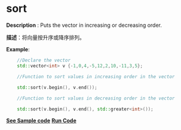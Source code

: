 # sort

**Description** : Puts the vector in increasing or decreasing order.

**描述**：将向量按升序或降序排列。

**Example**:
```cpp
    //Declare the vector  
    std::vector<int> v {-1,0,4,-5,12,2,10,-11,3,5};

    //Function to sort values in increasing order in the vector

    std::sort(v.begin(), v.end());
    
    //Function to sort values in decreasing order in the vector

    std::sort(v.begin(), v.end(), std::greater<int>()); 

```
**[See Sample code](../snippets/vector/sort.cpp)**
**[Run Code](https://rextester.com/FFTEBY25900)**
